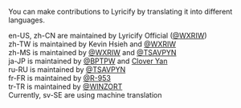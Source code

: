 You can make contributions to Lyricify by translating it into different languages.  
  
en-US, zh-CN are maintained by Lyricify Official ([@WXRIW](https://github.com/WXRIW))  
zh-TW is maintained by Kevin Hsieh and [@WXRIW](https://github.com/WXRIW)  
zh-MS is maintained by [@WXRIW](https://github.com/WXRIW) and [@TSAVPYN](https://github.com/tsavpyn)  
ja-JP is maintained by [@BPTPW](https://github.com/BPTPW) and [Clover Yan](https://github.com/clover-yan)  
ru-RU is maintained by [@TSAVPYN](https://github.com/tsavpyn)  
fr-FR is maintained by [@R-953](https://github.com/R-953)  
tr-TR is maintained by [@WINZORT](https://github.com/mikropsoft)  
Currently, sv-SE are using machine translation  